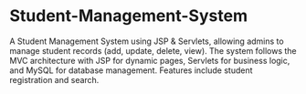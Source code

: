 # Student-Management-System
A Student Management System using JSP &amp; Servlets, allowing admins to manage student records (add, update, delete, view). The system follows the MVC architecture with JSP for dynamic pages, Servlets for business logic, and MySQL for database management. Features include student registration and search.

